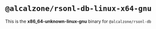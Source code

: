 # `@alcalzone/rsonl-db-linux-x64-gnu`

This is the **x86_64-unknown-linux-gnu** binary for `@alcalzone/rsonl-db`
